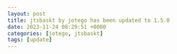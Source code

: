 ```yaml
---
layout: post
title: jtsbaskt by jotego has been updated to 1.5.0
date: 2023-11-24 08:29:51 +0000
categories: [jotego, jtsbaskt]
tags: [update]
---
```


